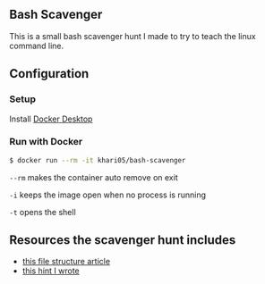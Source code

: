## Bash Scavenger
This is a small bash scavenger hunt I made to try to teach the linux command line.

## Configuration
### Setup

Install [Docker Desktop](https://www.docker.com/products/docker-desktop)

### Run with Docker
```bash
$ docker run --rm -it khari05/bash-scavenger
```
`--rm` makes the container auto remove on exit

`-i` keeps the image open when no process is running

`-t` opens the shell

## Resources the scavenger hunt includes

- [this file structure article](https://linuxhandbook.com/linux-directory-structure/)
- [this hint I wrote](./dist/hint.txt)
